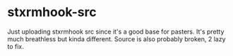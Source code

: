 # stxrmhook-src
Just uploading stxrmhook src since it's a good base for pasters. It's pretty much breathless but kinda different. Source is also probably broken, 2 lazy to fix.
